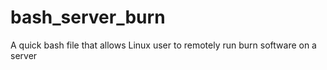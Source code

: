 # bash_server_burn
A quick bash file that allows Linux user to remotely run burn software on a server
